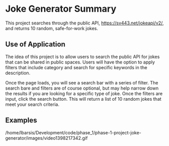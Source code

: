# Joke Generator Summary
This project searches through the public API, https://sv443.net/jokeapi/v2/, and returns 10 random, safe-for-work jokes.

## Use of Application
The idea of this project is to allow users to search the public API for jokes that can be shared in public spaces. Users will have the option to apply filters that include category and search for specific keywords in the description.

Once the page loads, you will see a search bar with a series of filter. The search bare and filters are of course optional, but may help narrow down the results if you are looking for a specific type of joke. Once the filters are input, click the search button. This will return a list of 10 random jokes that meet your search criteria. 

## Examples
/home/lbarsis/Development/code/phase_1/phase-1-project-joke-generator/images/video1398217342.gif
